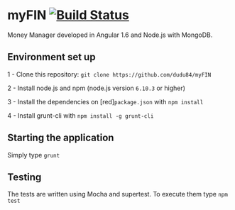# myFIN [![Build Status](https://travis-ci.org/dudu84/myFIN.svg?branch=master)](https://travis-ci.org/dudu84/myFIN)
Money Manager developed in Angular 1.6 and Node.js with MongoDB.

## Environment set up
1 - Clone this repository: ```git clone https://github.com/dudu84/myFIN```

2 - Install node.js and npm (node.js version `6.10.3` or higher)

3 - Install the dependencies on [red]`package.json` with ```npm install```

4 - Install grunt-cli with ```npm install -g grunt-cli```


## Starting the application
Simply type `grunt`

## Testing
The tests are written using Mocha and supertest. To execute them type ```npm test```
